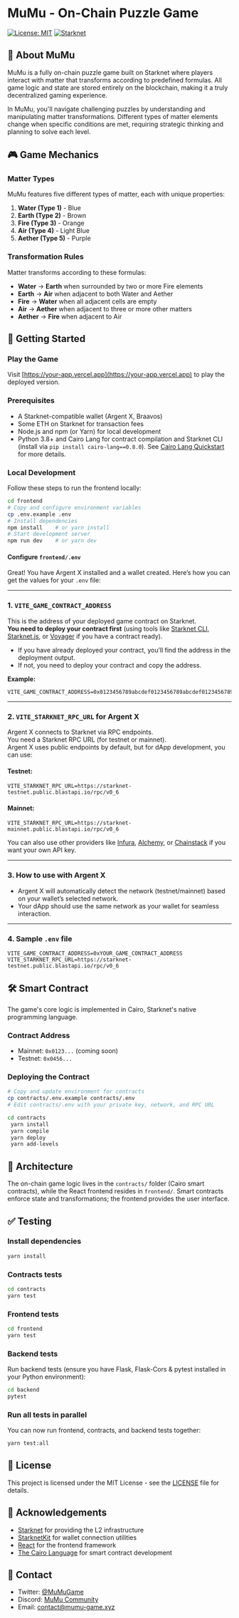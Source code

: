 # MuMu - On-Chain Puzzle Game

[![License: MIT](https://img.shields.io/badge/License-MIT-blue.svg)](https://opensource.org/licenses/MIT)
[![Starknet](https://img.shields.io/badge/Starknet-Powered-blue)](https://starknet.io/)

## 🧩 About MuMu

MuMu is a fully on-chain puzzle game built on Starknet where players interact with matter that transforms according to predefined formulas. All game logic and state are stored entirely on the blockchain, making it a truly decentralized gaming experience.

In MuMu, you'll navigate challenging puzzles by understanding and manipulating matter transformations. Different types of matter elements change when specific conditions are met, requiring strategic thinking and planning to solve each level.

## 🎮 Game Mechanics

### Matter Types

MuMu features five different types of matter, each with unique properties:

1. **Water (Type 1)** - Blue
2. **Earth (Type 2)** - Brown
3. **Fire (Type 3)** - Orange
4. **Air (Type 4)** - Light Blue
5. **Aether (Type 5)** - Purple

### Transformation Rules

Matter transforms according to these formulas:

- **Water** → **Earth** when surrounded by two or more Fire elements
- **Earth** → **Air** when adjacent to both Water and Aether
- **Fire** → **Water** when all adjacent cells are empty
- **Air** → **Aether** when adjacent to three or more other matters
- **Aether** → **Fire** when adjacent to Air

## 🚀 Getting Started

### Play the Game

Visit [https://your-app.vercel.app](https://your-app.vercel.app) to play the deployed version.

### Prerequisites

- A Starknet-compatible wallet (Argent X, Braavos)
- Some ETH on Starknet for transaction fees
- Node.js and npm (or Yarn) for local development
- Python 3.8+ and Cairo Lang for contract compilation and Starknet CLI (install via `pip install cairo-lang==0.8.0`). See [Cairo Lang Quickstart](https://www.cairo-lang.org/docs/quickstart.html) for more details.

### Local Development

Follow these steps to run the frontend locally:

```bash
cd frontend
# Copy and configure environment variables
cp .env.example .env
# Install dependencies
npm install    # or yarn install
# Start development server
npm run dev    # or yarn dev
```

#### Configure `frontend/.env`

Great! You have Argent X installed and a wallet created. Here’s how you can get the values for your `.env` file:

---

### 1. `VITE_GAME_CONTRACT_ADDRESS`

This is the address of your deployed game contract on Starknet.  
**You need to deploy your contract first** (using tools like [Starknet CLI](https://docs.starknet.io/documentation/tools/cli/), [Starknet.js](https://www.starknetjs.com/), or [Voyager](https://voyager.online/) if you have a contract ready).

- If you have already deployed your contract, you’ll find the address in the deployment output.
- If not, you need to deploy your contract and copy the address.

**Example:**
```
VITE_GAME_CONTRACT_ADDRESS=0x0123456789abcdef0123456789abcdef0123456789abcdef0123456789abcdef
```

---

### 2. `VITE_STARKNET_RPC_URL` for Argent X

Argent X connects to Starknet via RPC endpoints.  
You need a Starknet RPC URL (for testnet or mainnet).  
Argent X uses public endpoints by default, but for dApp development, you can use:

#### **Testnet:**
```
VITE_STARKNET_RPC_URL=https://starknet-testnet.public.blastapi.io/rpc/v0_6
```

#### **Mainnet:**
```
VITE_STARKNET_RPC_URL=https://starknet-mainnet.public.blastapi.io/rpc/v0_6
```

You can also use other providers like [Infura](https://www.infura.io/), [Alchemy](https://www.alchemy.com/), or [Chainstack](https://chainstack.com/) if you want your own API key.

---

### 3. **How to use with Argent X**

- Argent X will automatically detect the network (testnet/mainnet) based on your wallet’s selected network.
- Your dApp should use the same network as your wallet for seamless interaction.

---

### 4. **Sample `.env` file**

```env
VITE_GAME_CONTRACT_ADDRESS=0xYOUR_GAME_CONTRACT_ADDRESS
VITE_STARKNET_RPC_URL=https://starknet-testnet.public.blastapi.io/rpc/v0_6
```

## 🛠️ Smart Contract

The game's core logic is implemented in Cairo, Starknet's native programming language.

### Contract Address

- Mainnet: `0x0123...` (coming soon)
- Testnet: `0x0456...`

### Deploying the Contract

```bash
# Copy and update environment for contracts
cp contracts/.env.example contracts/.env
# Edit contracts/.env with your private key, network, and RPC URL

cd contracts
 yarn install
 yarn compile
 yarn deploy
 yarn add-levels
```

## 📐 Architecture

The on-chain game logic lives in the `contracts/` folder (Cairo smart contracts), while the React frontend resides in `frontend/`. Smart contracts enforce state and transformations; the frontend provides the user interface.

## ✅ Testing

### Install dependencies

```bash
yarn install
```

### Contracts tests

```bash
cd contracts
yarn test
```

### Frontend tests

```bash
cd frontend
yarn test
```

### Backend tests

Run backend tests (ensure you have Flask, Flask-Cors & pytest installed in your Python environment):

```bash
cd backend
pytest
```

### Run all tests in parallel

You can now run frontend, contracts, and backend tests together:

```bash
yarn test:all
```

## 📄 License

This project is licensed under the MIT License - see the [LICENSE](LICENSE) file for details.

## 🙏 Acknowledgements

- [Starknet](https://starknet.io/) for providing the L2 infrastructure
- [StarknetKit](https://github.com/starknet-io/starknetkit) for wallet connection utilities
- [React](https://reactjs.org/) for the frontend framework
- [The Cairo Language](https://www.cairo-lang.org/) for smart contract development

## 📧 Contact

- Twitter: [@MuMuGame](https://twitter.com/MuMuGame)
- Discord: [MuMu Community](https://discord.gg/mumu)
- Email: contact@mumu-game.xyz